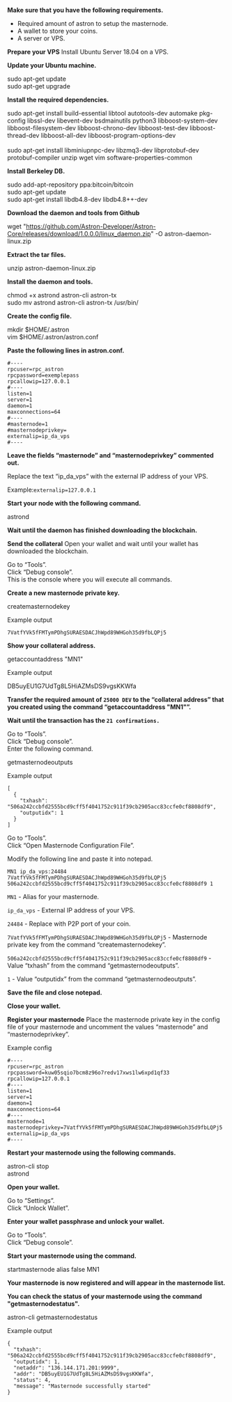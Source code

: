**Make sure that you have the following requirements.**

- Required amount of astron to setup the masternode.
- A wallet to store your coins.
- A server or VPS.


**Prepare your VPS**
Install Ubuntu Server 18.04 on a VPS.

**Update your Ubuntu machine.**

sudo apt-get update<br>
sudo apt-get upgrade<br>

**Install the required dependencies.**

sudo apt-get install build-essential libtool autotools-dev automake pkg-config libssl-dev libevent-dev bsdmainutils python3 libboost-system-dev libboost-filesystem-dev libboost-chrono-dev libboost-test-dev libboost-thread-dev libboost-all-dev libboost-program-options-dev<br><br>
sudo apt-get install libminiupnpc-dev libzmq3-dev libprotobuf-dev protobuf-compiler unzip wget vim software-properties-common<br>

**Install Berkeley DB.**

sudo add-apt-repository ppa:bitcoin/bitcoin<br>
sudo apt-get update<br>
sudo apt-get install libdb4.8-dev libdb4.8++-dev<br>

**Download the daemon and tools from Github**

wget "https://github.com/Astron-Developer/Astron-Core/releases/download/1.0.0.0/linux_daemon.zip" -O astron-daemon-linux.zip

**Extract the tar files.**

unzip astron-daemon-linux.zip

**Install the daemon and tools.**

chmod +x astrond astron-cli astron-tx<br>
sudo mv astrond astron-cli astron-tx /usr/bin/<br>

**Create the config file.**

mkdir $HOME/.astron<br>
vim $HOME/.astron/astron.conf<br>

**Paste the following lines in astron.conf.**
```
#----
rpcuser=rpc_astron
rpcpassword=exemplepass
rpcallowip=127.0.0.1
#----
listen=1
server=1
daemon=1
maxconnections=64
#----
#masternode=1
#masternodeprivkey=
externalip=ip_da_vps
#----
```
**Leave the fields “masternode” and “masternodeprivkey” commented out.**

Replace the text “ip_da_vps” with the external IP address of your VPS.<br>

Example:``` externalip=127.0.0.1 ```<br>

**Start your node with the following command.**

astrond

**Wait until the daemon has finished downloading the blockchain.**


**Send the collateral**
Open your wallet and wait until your wallet has downloaded the blockchain.<br>

Go to “Tools”.<br>
Click “Debug console”.<br>
This is the console where you will execute all commands.<br>

**Create a new masternode private key.**

createmasternodekey<br>

Example output<br>
```
7VatfYVk5fFMTymPDhgSURAESDACJhWpd89WHGoh35d9fbLQPj5
```
**Show your collateral address.**

getaccountaddress "MN1"<br>

Example output<br>

DB5uyEU1G7UdTg8L5HiAZMsDS9vgsKKWfa<br>

**Transfer the required amount of ```25000 DEV``` to the “collateral address” that you created using the command “getaccountaddress "MN1"”.**

**Wait until the transaction has the ```21 confirmations.```**

Go to “Tools”.<br>
Click “Debug console”.<br>
Enter the following command.<br>

getmasternodeoutputs<br>

Example output<br>

```
[
  {
    "txhash": "506a242ccbfd2555bcd9cff5f4041752c911f39cb2905acc83ccfe0cf8808df9",
    "outputidx": 1
  }
]
```
Go to “Tools”.<br>
Click “Open Masternode Configuration File”.<br>

Modify the following line and paste it into notepad.<br>
```
MN1 ip_da_vps:24484 7VatfYVk5fFMTymPDhgSURAESDACJhWpd89WHGoh35d9fbLQPj5 506a242ccbfd2555bcd9cff5f4041752c911f39cb2905acc83ccfe0cf8808df9 1
```
```MN1``` - Alias for your masternode.<br>

```ip_da_vps``` - External IP address of your VPS.<br>

```24484``` - Replace with P2P port of your coin.<br>

```7VatfYVk5fFMTymPDhgSURAESDACJhWpd89WHGoh35d9fbLQPj5``` - Masternode private key from the command “createmasternodekey”.<br>

```506a242ccbfd2555bcd9cff5f4041752c911f39cb2905acc83ccfe0cf8808df9``` - Value “txhash” from the command “getmasternodeoutputs”.<br>

```1``` - Value “outputidx” from the command “getmasternodeoutputs”.<br>


**Save the file and close notepad.**

**Close your wallet.**


**Register your masternode**
Place the masternode private key in the config file of your masternode and uncomment the values “masternode” and “masternodeprivkey”.<br>

Example config<br>
```
#----
rpcuser=rpc_astron
rpcpassword=kuw05sqio7bcm8z96o7redv17xws1lw6xpd1qf33
rpcallowip=127.0.0.1
#----
listen=1
server=1
daemon=1
maxconnections=64
#----
masternode=1
masternodeprivkey=7VatfYVk5fFMTymPDhgSURAESDACJhWpd89WHGoh35d9fbLQPj5
externalip=ip_da_vps
#----
```
**Restart your masternode using the following commands.**

astron-cli stop<br>
astrond<br>

**Open your wallet.**

Go to “Settings”.<br>
Click “Unlock Wallet”.<br>

**Enter your wallet passphrase and unlock your wallet.**

Go to “Tools”.<br>
Click “Debug console”.<br>

**Start your masternode using the command.**

startmasternode alias false MN1<br>

**Your masternode is now registered and will appear in the masternode list.**

**You can check the status of your masternode using the command "getmasternodestatus".**

astron-cli getmasternodestatus<br>

Example output<br>

```
{
  "txhash": "506a242ccbfd2555bcd9cff5f4041752c911f39cb2905acc83ccfe0cf8808df9",
  "outputidx": 1,
  "netaddr": "136.144.171.201:9999",
  "addr": "DB5uyEU1G7UdTg8L5HiAZMsDS9vgsKKWfa",
  "status": 4,
  "message": "Masternode successfully started"
}
```
